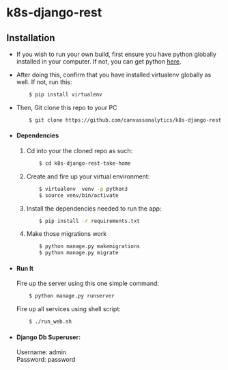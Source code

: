 # k8s-django-rest

## Installation
* If you wish to run your own build, first ensure you have python globally installed in your computer. If not, you can get python [here](https://www.python.org").
* After doing this, confirm that you have installed virtualenv globally as well. If not, run this:
    ```bash
        $ pip install virtualenv
    ```
* Then, Git clone this repo to your PC
    ```bash
        $ git clone https://github.com/canvassanalytics/k8s-django-rest-take-home.git
    ```

* #### Dependencies
    1. Cd into your the cloned repo as such:
        ```bash
            $ cd k8s-django-rest-take-home
        ```
    2. Create and fire up your virtual environment:
        ```bash
            $ virtualenv  venv -p python3
            $ source venv/bin/activate
        ```
    3. Install the dependencies needed to run the app:
        ```bash
            $ pip install -r requirements.txt
        ```
    4. Make those migrations work
        ```bash
            $ python manage.py makemigrations
            $ python manage.py migrate
        ```

* #### Run It
    Fire up the server using this one simple command:
    ```bash
        $ python manage.py runserver
    ```
    Fire up all services using shell script:
    ```bash
        $ ./run_web.sh
    ```

* #### Django Db Superuser:
    Username: admin \
    Password: password
